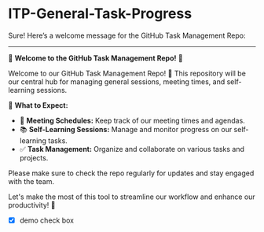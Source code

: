 # ITP-General-Task-Progress
Sure! Here’s a welcome message for the GitHub Task Management Repo:

---

👋 **Welcome to the GitHub Task Management Repo!** 👋

Welcome to our GitHub Task Management Repo! 🎉 This repository will be our central hub for managing general sessions, meeting times, and self-learning sessions.

🔹 **What to Expect:**
- 📅 **Meeting Schedules:** Keep track of our meeting times and agendas.
- 📚 **Self-Learning Sessions:** Manage and monitor progress on our self-learning tasks.
- ✅ **Task Management:** Organize and collaborate on various tasks and projects.

Please make sure to check the repo regularly for updates and stay engaged with the team.

Let's make the most of this tool to streamline our workflow and enhance our productivity! 💪
- [x] demo check box
